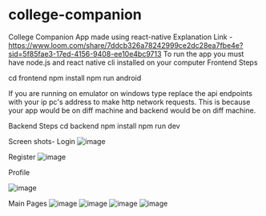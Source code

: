 # college-companion
College Companion App made using react-native
Explanation Link - https://www.loom.com/share/7ddcb326a78242999ce2dc28ea7fbe4e?sid=5f85fae3-17ed-4156-9408-ee10e4bc9713
To run the app you must have node.js and react native cli installed on your computer
Frontend Steps


cd frontend
npm install
npm run android


If you are running on emulator on windows type replace the api endpoints with your ip pc's address to make http network requests. This is because your app would be on diff machine and backend would be on diff machine.



Backend Steps
cd backend
npm install
npm run dev

Screen shots-
Login
![image](https://github.com/atharvagarwal/college-companion/assets/89630019/747df179-38f5-4a20-afe2-a8ebed64270d)

Register
![image](https://github.com/atharvagarwal/college-companion/assets/89630019/31607c7e-7a7d-4f73-be9d-d827e7899d05)

Profile

![image](https://github.com/atharvagarwal/college-companion/assets/89630019/dda9addd-37c0-42ae-8883-655902c6a3cf)

Main Pages
![image](https://github.com/atharvagarwal/college-companion/assets/89630019/8e95d562-2f60-4fb4-a766-4f5bd325d080)
![image](https://github.com/atharvagarwal/college-companion/assets/89630019/ac48ad08-cf9f-467f-933d-81cbaa9f1961)
![image](https://github.com/atharvagarwal/college-companion/assets/89630019/eb3909b8-9532-42ca-8b60-bfe98e82acd6)
![image](https://github.com/atharvagarwal/college-companion/assets/89630019/ffe41a2c-03d4-4353-854f-8c3fa39575fc)
